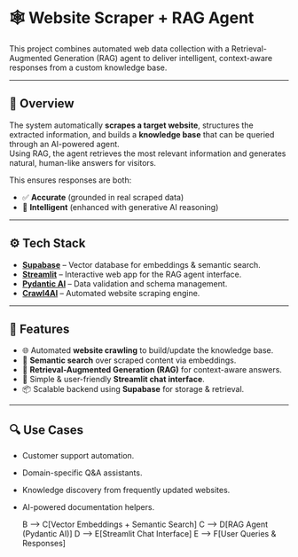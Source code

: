 # 🕸️ Website Scraper + RAG Agent

This project combines automated web data collection with a Retrieval-Augmented Generation (RAG) agent to deliver intelligent, context-aware responses from a custom knowledge base.

---

## 📖 Overview

The system automatically **scrapes a target website**, structures the extracted information, and builds a **knowledge base** that can be queried through an AI-powered agent.  
Using RAG, the agent retrieves the most relevant information and generates natural, human-like answers for visitors.

This ensures responses are both:
- ✅ **Accurate** (grounded in real scraped data)  
- 🤖 **Intelligent** (enhanced with generative AI reasoning)  

---

## ⚙️ Tech Stack

- **[Supabase](https://supabase.com/)** – Vector database for embeddings & semantic search.  
- **[Streamlit](https://streamlit.io/)** – Interactive web app for the RAG agent interface.  
- **[Pydantic AI](https://github.com/pydantic/pydantic-ai)** – Data validation and schema management.  
- **[Crawl4AI](https://github.com/Owner/crawl4ai)** – Automated website scraping engine.  

---

## 🚀 Features

- 🌐 Automated **website crawling** to build/update the knowledge base.  
- 🔎 **Semantic search** over scraped content via embeddings.  
- 🧠 **Retrieval-Augmented Generation (RAG)** for context-aware answers.  
- 💬 Simple & user-friendly **Streamlit chat interface**.  
- 📦 Scalable backend using **Supabase** for storage & retrieval.  

---

## 🔍 Use Cases

- Customer support automation.  
- Domain-specific Q&A assistants.  
- Knowledge discovery from frequently updated websites.  
- AI-powered documentation helpers.  


    B --> C[Vector Embeddings + Semantic Search]
    C --> D[RAG Agent (Pydantic AI)]
    D --> E[Streamlit Chat Interface]
    E --> F[User Queries & Responses]
